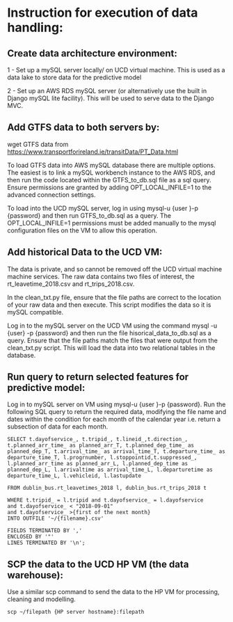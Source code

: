 # Instruction for execution of data handling:

## Create data architecture environment: 

1 - Set up a mySQL server locally/ on UCD virtual machine. This is used as a data lake to store data for the predictive model

2 - Set up an AWS RDS mySQL server (or alternatively use the built in Django mySQL lite facility). This will be used to serve data to the Django MVC. 

## Add GTFS data to both servers by:

wget GTFS data from  https://www.transportforireland.ie/transitData/PT_Data.html

To load GTFS data into AWS mySQL database there are multiple options. The easiest is to link a mySQL workbench instance to the AWS RDS, and then run the code located within the GTFS_to_db.sql file as a sql query. Ensure permissions are granted by adding OPT_LOCAL_INFILE=1 to the advanced connection settings. 


To load into the UCD mySQL server, log in using mysql-u {user }-p {password}  and then run GTFS_to_db.sql as a query. The OPT_LOCAL_INFILE=1 permissions must be added manually to the mysql configuration files on the VM to allow this operation.

## Add historical Data to the UCD VM:

The data is private, and so cannot be removed off the UCD virtual machine machine services. The raw data contains two files of interest, the rt_leavetime_2018.csv and rt_trips_2018.csv.

In the clean_txt.py file, ensure that the file paths are correct to the location of your raw data and then execute. This script modifies the data so it is mySQL compatible.

Log in to the mySQL server on the UCD VM using the command mysql -u {user} -p {password} and then run the file hisorical_data_to_db.sql as a query. Ensure that the file paths match the files that were output from the clean_txt.py script. This will load the data into two relational tables in the database. 

## Run query to return selected features for predictive model:

Log in to mySQL server on VM using mysql-u {user }-p {password}. Run the following SQL query to return the required data, modifying the file name and dates within the condition for each month of the calendar year i.e. return a subsection of data for each month. 


    SELECT t.dayofservice_, t.tripid_, t.lineid_,t.direction_, t.planned_arr_time_ as planned_arr_T, t.planned_dep_time_ as planned_dep_T, t.arrival_time_ as arrival_time_T, t.departure_time_ as departure_time_T, l.progrnumber, l.stoppointid,t.suppressed_, l.planned_arr_time as planned_arr_L, l.planned_dep_time as planned_dep_L, l.arrivaltime as arrival_time_L, l.departuretime as departure_time_L, l.vehicleid, l.lastupdate

    FROM dublin_bus.rt_leavetimes_2018 l, dublin_bus.rt_trips_2018 t

    WHERE t.tripid_ = l.tripid and t.dayofservice_ = l.dayofservice 
    and t.dayofservice_ < "2018-09-01" 
    and t.dayofservice_ >{first of the next month}
    INTO OUTFILE '~/{filename}.csv'

    FIELDS TERMINATED BY ','
    ENCLOSED BY '"'
    LINES TERMINATED BY '\n';


## SCP the data to the UCD HP VM (the data warehouse):

Use a similar scp command to send the data to the HP VM for processing, cleaning and modelling.

    scp ~/filepath {HP server hostname}:filepath
